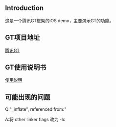 ## Introduction
这是一个腾讯GT框架的iOS demo，主要演示GT的功能。

## GT项目地址
[腾讯GT](https://github.com/Tencent/GT)

## GT使用说明书
[使用说明](https://gt.qq.com/docs/i/GTiOSUserGuide.pdf)
## 可能出现的问题
Q:"_inflate", referenced from:"

A:将 other linker flags 改为 -lc




